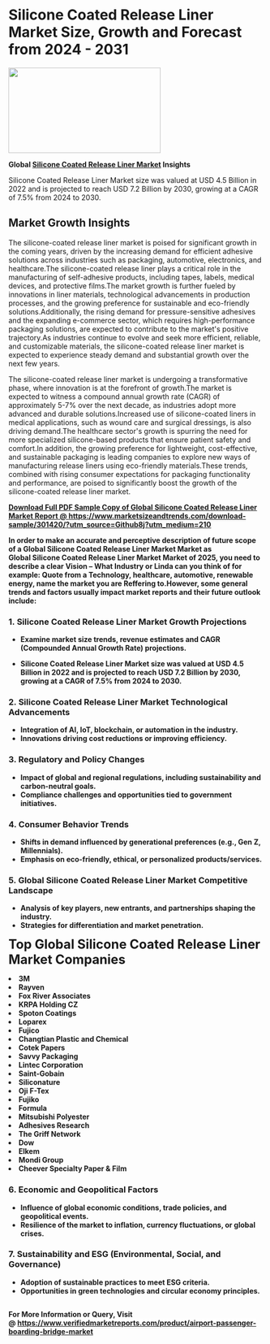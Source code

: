 <H1>Silicone Coated Release Liner Market Size, Growth and Forecast from 2024 - 2031</H1><img class="aligncenter size-medium wp-image-584254" src="https://thirdeyenews.in/wp-content/uploads/2024/09/Global-Market-Research-300x168.jpeg" alt="" width="300" height="168" /><p><strong>Global&nbsp;<a href="https://www.marketsizeandtrends.com/download-sample/301420/?utm_source=Github8j?utm_medium=210">Silicone Coated Release Liner Market</a> Insights</strong></p><p>Silicone Coated Release Liner Market size was valued at USD 4.5 Billion in 2022 and is projected to reach USD 7.2 Billion by 2030, growing at a CAGR of 7.5% from 2024 to 2030.</p><p><h2>Market Growth Insights</h2> <p>The silicone-coated release liner market is poised for significant growth in the coming years, driven by the increasing demand for efficient adhesive solutions across industries such as packaging, automotive, electronics, and healthcare.The silicone-coated release liner plays a critical role in the manufacturing of self-adhesive products, including tapes, labels, medical devices, and protective films.The market growth is further fueled by innovations in liner materials, technological advancements in production processes, and the growing preference for sustainable and eco-friendly solutions.Additionally, the rising demand for pressure-sensitive adhesives and the expanding e-commerce sector, which requires high-performance packaging solutions, are expected to contribute to the market's positive trajectory.As industries continue to evolve and seek more efficient, reliable, and customizable materials, the silicone-coated release liner market is expected to experience steady demand and substantial growth over the next few years.</p> <p><strong><a href="#"></a></strong></p> <p>The silicone-coated release liner market is undergoing a transformative phase, where innovation is at the forefront of growth.The market is expected to witness a compound annual growth rate (CAGR) of approximately 5-7% over the next decade, as industries adopt more advanced and durable solutions.Increased use of silicone-coated liners in medical applications, such as wound care and surgical dressings, is also driving demand.The healthcare sector's growth is spurring the need for more specialized silicone-based products that ensure patient safety and comfort.In addition, the growing preference for lightweight, cost-effective, and sustainable packaging is leading companies to explore new ways of manufacturing release liners using eco-friendly materials.These trends, combined with rising consumer expectations for packaging functionality and performance, are poised to significantly boost the growth of the silicone-coated release liner market.</p> <p><strong><a href="#"></p><p><span class=""><strong>Download Full PDF Sample Copy of Global Silicone Coated Release Liner Market Report</strong> @ <a href="https://www.marketsizeandtrends.com/download-sample/301420/?utm_source=Github8j?utm_medium=210" target="_blank">https://www.marketsizeandtrends.com/download-sample/301420/?utm_source=Github8j?utm_medium=210</a></span></p><p>In order to make an accurate and perceptive description of future scope of a Global&nbsp;Silicone Coated Release Liner Market Market as Global&nbsp;Silicone Coated Release Liner Market Market of 2025, you need to describe a clear Vision &ndash; What Industry or Linda can you think of for example: Quote from a Technology, healthcare, automotive, renewable energy, name the market you are Reffering to.However, some general trends and factors usually impact market reports and their future outlook include:</p><h3>1.&nbsp;<strong>Silicone Coated Release Liner Market Growth Projections</strong></h3><ul><li>Examine market size trends, revenue estimates and CAGR (Compounded Annual Growth Rate) projections.</li><li><p>Silicone Coated Release Liner Market size was valued at USD 4.5 Billion in 2022 and is projected to reach USD 7.2 Billion by 2030, growing at a CAGR of 7.5% from 2024 to 2030.</p></li></ul><h3>2.&nbsp;<strong>Silicone Coated Release Liner Market Technological Advancements</strong></h3><ul><li>Integration of AI, IoT, blockchain, or automation in the industry.</li><li>Innovations driving cost reductions or improving efficiency.</li></ul><h3>3.&nbsp;<strong>Regulatory and Policy Changes</strong></h3><ul><li>Impact of global and regional regulations, including sustainability and carbon-neutral goals.</li><li>Compliance challenges and opportunities tied to government initiatives.</li></ul><h3>4.&nbsp;<strong>Consumer Behavior Trends</strong></h3><ul><li>Shifts in demand influenced by generational preferences (e.g., Gen Z, Millennials).</li><li>Emphasis on eco-friendly, ethical, or personalized products/services.</li></ul><h3>5.&nbsp;<strong>Global Silicone Coated Release Liner Market Competitive Landscape</strong></h3><ul><li>Analysis of key players, new entrants, and partnerships shaping the industry.</li><li>Strategies for differentiation and market penetration.</li></ul><p data-pm-slice="1 1 []"><span style="color: inherit; font-family: inherit; font-size: 25px;">Top Global Silicone Coated Release Liner Market Companies</span></p><div class="" data-test-id=""><p><li>3M</li><li> Rayven</li><li> Fox River Associates</li><li> KRPA Holding CZ</li><li> Spoton Coatings</li><li> Loparex</li><li> Fujico</li><li> Changtian Plastic and Chemical</li><li> Cotek Papers</li><li> Savvy Packaging</li><li> Lintec Corporation</li><li> Saint-Gobain</li><li> Siliconature</li><li> Oji F-Tex</li><li> Fujiko</li><li> Formula</li><li> Mitsubishi Polyester</li><li> Adhesives Research</li><li> The Griff Network</li><li> Dow</li><li> Elkem</li><li> Mondi Group</li><li> Cheever Specialty Paper & Film</li></p></div><h3>6.&nbsp;<strong>Economic and Geopolitical Factors</strong></h3><ul><li>Influence of global economic conditions, trade policies, and geopolitical events.</li><li>Resilience of the market to inflation, currency fluctuations, or global crises.</li></ul><h3>7.&nbsp;<strong>Sustainability and ESG (Environmental, Social, and Governance)</strong></h3><ul><li>Adoption of sustainable practices to meet ESG criteria.</li><li>Opportunities in green technologies and circular economy principles.</li></ul><h2><strong style="font-size: 14px;">For More Information or Query, Visit @&nbsp;</strong><a style="background-color: #ffffff; font-size: 14px;" href="https://www.marketsizeandtrends.com/report/silicone-coated-release-liner-market/" target="_blank">https://www.verifiedmarketreports.com/product/airport-passenger-boarding-bridge-market</a></h2>